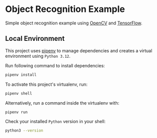 # Object Recognition Example

Simple object recognition example using [OpenCV](https://opencv.org/) and [TensorFlow](https://www.tensorflow.org/).

## Local Environment

This project uses [pipenv](https://pipenv.readthedocs.io/en/latest/) to manage dependencies and creates a virtual environment using `Python 3.12`.

Run following command to install dependencies:

```bash
pipenv install 
```

To activate this project's virtualenv, run:

```bash
pipenv shell
```

Alternatively, run a command inside the virtualenv with:

```bash
pipenv run
```

Check your installed `Python` version in your shell:

```bash
python3 --version
```
